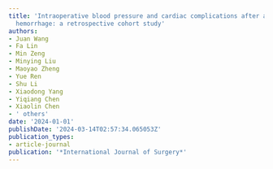 ```yaml
---
title: 'Intraoperative blood pressure and cardiac complications after aneurysmal subarachnoid
  hemorrhage: a retrospective cohort study'
authors:
- Juan Wang
- Fa Lin
- Min Zeng
- Minying Liu
- Maoyao Zheng
- Yue Ren
- Shu Li
- Xiaodong Yang
- Yiqiang Chen
- Xiaolin Chen
- ' others'
date: '2024-01-01'
publishDate: '2024-03-14T02:57:34.065053Z'
publication_types:
- article-journal
publication: '*International Journal of Surgery*'
---
```

